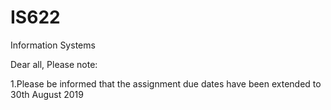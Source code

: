 # IS622
Information Systems

Dear all, Please note:

1.Please be informed that the assignment due dates have been extended to 30th August 2019
